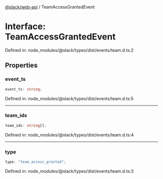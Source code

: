 [@slack/web-api](../index.md) / TeamAccessGrantedEvent

# Interface: TeamAccessGrantedEvent

Defined in: node\_modules/@slack/types/dist/events/team.d.ts:2

## Properties

### event\_ts

```ts
event_ts: string;
```

Defined in: node\_modules/@slack/types/dist/events/team.d.ts:5

***

### team\_ids

```ts
team_ids: string[];
```

Defined in: node\_modules/@slack/types/dist/events/team.d.ts:4

***

### type

```ts
type: "team_access_granted";
```

Defined in: node\_modules/@slack/types/dist/events/team.d.ts:3
